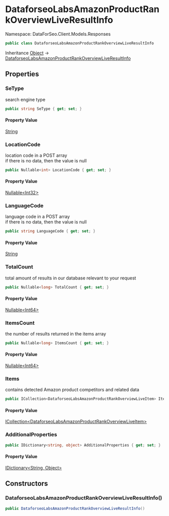 # DataforseoLabsAmazonProductRankOverviewLiveResultInfo

Namespace: DataForSeo.Client.Models.Responses

```csharp
public class DataforseoLabsAmazonProductRankOverviewLiveResultInfo
```

Inheritance [Object](https://docs.microsoft.com/en-us/dotnet/api/system.object) → [DataforseoLabsAmazonProductRankOverviewLiveResultInfo](./dataforseo.client.models.responses.dataforseolabsamazonproductrankoverviewliveresultinfo.md)

## Properties

### **SeType**

search engine type

```csharp
public string SeType { get; set; }
```

#### Property Value

[String](https://docs.microsoft.com/en-us/dotnet/api/system.string)<br>

### **LocationCode**

location code in a POST array
 <br>if there is no data, then the value is null

```csharp
public Nullable<int> LocationCode { get; set; }
```

#### Property Value

[Nullable&lt;Int32&gt;](https://docs.microsoft.com/en-us/dotnet/api/system.nullable-1)<br>

### **LanguageCode**

language code in a POST array
 <br>if there is no data, then the value is null

```csharp
public string LanguageCode { get; set; }
```

#### Property Value

[String](https://docs.microsoft.com/en-us/dotnet/api/system.string)<br>

### **TotalCount**

total amount of results in our database relevant to your request

```csharp
public Nullable<long> TotalCount { get; set; }
```

#### Property Value

[Nullable&lt;Int64&gt;](https://docs.microsoft.com/en-us/dotnet/api/system.nullable-1)<br>

### **ItemsCount**

the number of results returned in the items array

```csharp
public Nullable<long> ItemsCount { get; set; }
```

#### Property Value

[Nullable&lt;Int64&gt;](https://docs.microsoft.com/en-us/dotnet/api/system.nullable-1)<br>

### **Items**

contains detected Amazon product competitors and related data

```csharp
public ICollection<DataforseoLabsAmazonProductRankOverviewLiveItem> Items { get; set; }
```

#### Property Value

[ICollection&lt;DataforseoLabsAmazonProductRankOverviewLiveItem&gt;](./dataforseo.client.models.dataforseolabsamazonproductrankoverviewliveitem.md)<br>

### **AdditionalProperties**

```csharp
public IDictionary<string, object> AdditionalProperties { get; set; }
```

#### Property Value

[IDictionary&lt;String, Object&gt;](https://docs.microsoft.com/en-us/dotnet/api/system.collections.generic.idictionary-2)<br>

## Constructors

### **DataforseoLabsAmazonProductRankOverviewLiveResultInfo()**

```csharp
public DataforseoLabsAmazonProductRankOverviewLiveResultInfo()
```
